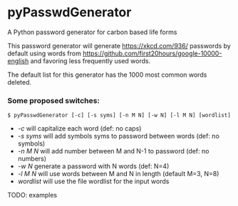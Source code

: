 # pyPasswdGenerator
A Python password generator for carbon based life forms 

This password generator will generate https://xkcd.com/936/ passwords by default using words from https://github.com/first20hours/google-10000-english and favoring less frequently used words.

The default list for this generator has the 1000 most common words deleted.

### Some proposed switches:

`$ pyPasswdGenerator [-c] [-s syms] [-n M N] [-w N] [-l M N] [wordlist]`

* _-c_ will capitalize each word (def: no caps)
* _-s syms_ will add symbols syms to password between words (def: no symbols)
* _-n M N_ will add number between M and N-1 to password (def: no numbers)
* _-w N_ generate a password with N words (def: N=4)
* _-l M N_ will use words between M and N in length (default M=3, N=8)
* _wordlist_ will use the file wordlist for the input words

TODO: examples
